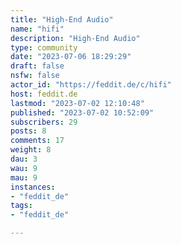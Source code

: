 ```yaml
---
title: "High-End Audio" 
name: "hifi"
description: "High-End Audio"
type: community
date: "2023-07-06 18:29:29"
draft: false
nsfw: false
actor_id: "https://feddit.de/c/hifi"
host: feddit.de
lastmod: "2023-07-02 12:10:48"
published: "2023-07-02 10:52:09"
subscribers: 29
posts: 8
comments: 17
weight: 8
dau: 3
wau: 9
mau: 9
instances:
- "feddit_de"
tags: 
- "feddit_de"

---
```

